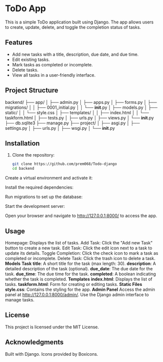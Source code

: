 # ToDo App

This is a simple ToDo application built using Django. The app allows users to create, update, delete, and toggle the completion status of tasks.

## Features

- Add new tasks with a title, description, due date, and due time.
- Edit existing tasks.
- Mark tasks as completed or incomplete.
- Delete tasks.
- View all tasks in a user-friendly interface.

## Project Structure

backend/ ├── app/ │ ├── admin.py │ ├── apps.py │ ├── forms.py │ ├── migrations/ │ │ ├── 0001_initial.py │ │ └── __init__.py │ ├── models.py │ ├── static/ │ │ └── style.css │ ├── templates/ │ │ ├── index.html │ │ └── taskform.html │ ├── tests.py │ ├── urls.py │ ├── views.py │ └── __init__.py ├── db.sqlite3 ├── manage.py ├── project/ │ ├── asgi.py │ ├── settings.py │ ├── urls.py │ ├── wsgi.py │ └── __init__.py

## Installation

1. Clone the repository:
   ```bash
   git clone https://github.com/prem068/Todo-django
   cd backend

   ```

Create a virtual environment and activate it:

Install the required dependencies:

Run migrations to set up the database:

Start the development server:

Open your browser and navigate to http://127.0.0.1:8000/ to access the app.

## Usage

Homepage: Displays the list of tasks.
Add Task: Click the "Add new Task" button to create a new task.
Edit Task: Click the edit icon next to a task to update its details.
Toggle Completion: Click the check icon to mark a task as completed or incomplete.
Delete Task: Click the trash icon to delete a task.
**Models**
**Task**
**title**: A short title for the task (max length: 30).
**description**: A detailed description of the task (optional).
**due_date**: The due date for the task.
**due_time**: The due time for the task.
**completed**: A boolean indicating whether the task is completed.
**Templates**
**index.html**: Displays the list of tasks.
**taskform.html**: Form for creating or editing tasks.
**Static Files**
**style.css**: Contains the styling for the app.
**Admin Panel**
Access the admin panel at http://127.0.0.1:8000/admin/. Use the Django admin interface to manage tasks.

## License

This project is licensed under the MIT License.

## Acknowledgments

Built with Django.
Icons provided by Boxicons.
